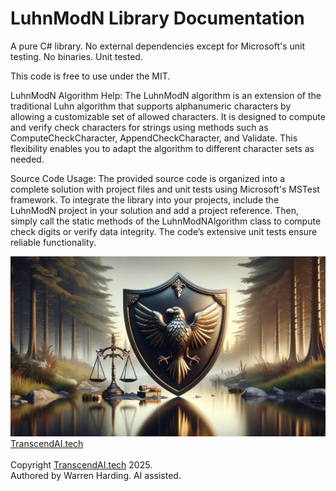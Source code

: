 # LuhnModN Library Documentation

A pure C# library. No external dependencies except for Microsoft's unit testing. No binaries. Unit tested.

This code is free to use under the MIT.

LuhnModN Algorithm Help:
The LuhnModN algorithm is an extension of the traditional Luhn algorithm that supports alphanumeric characters by allowing a customizable set of allowed characters. It is designed to compute and verify check characters for strings using methods such as ComputeCheckCharacter, AppendCheckCharacter, and Validate. This flexibility enables you to adapt the algorithm to different character sets as needed.

Source Code Usage:
The provided source code is organized into a complete solution with project files and unit tests using Microsoft's MSTest framework. To integrate the library into your projects, include the LuhnModN project in your solution and add a project reference. Then, simply call the static methods of the LuhnModNAlgorithm class to compute check digits or verify data integrity. The code’s extensive unit tests ensure reliable functionality.

![AI Image](aiimage.jpg)
[TranscendAI.tech](https://TranscendAI.tech)<br>
<br>
Copyright [TranscendAI.tech](https://TranscendAI.tech) 2025.</br>
Authored by Warren Harding. AI assisted.